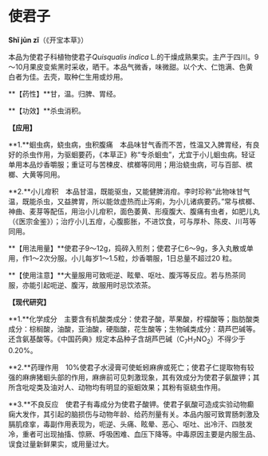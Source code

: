 # 使君子

**Shǐ jūn zǐ**（《开宝本草》）

本品为使君子科植物使君子*Quisqualis indica* L.的干燥成熟果实。主产于四川。9～10月果皮变紫黑时采收，晒干。本品气微香，味微甜。以个大、仁饱满、色黄白者为佳。去壳，取种仁生用或炒用。

**【药性】**甘，温。归脾、胃经。

**【功效】**杀虫消积。

**【应用】**

**1.**蛔虫病，蛲虫病，虫积腹痛　本品味甘气香而不苦，性温又入脾胃经，有良好的杀虫作用，为驱蛔要药，《本草正》称“专杀蛔虫”，尤宜于小儿蛔虫病。轻证单用本品炒香嚼服；重证可与苦楝皮、槟榔等同用；用治蛲虫病，可与百部、槟榔、大黄等同用。

**2.**小儿疳积　本品甘温，既能驱虫，又能健脾消疳。李时珍称“此物味甘气温，既能杀虫，又益脾胃，所以能敛虚热而止泻痢，为小儿诸病要药。”常与槟榔、神曲、麦芽等配伍，用治小儿疳积，面色萎黄、形瘦腹大、腹痛有虫者，如肥儿丸（《医宗金鉴》）；治疗小儿五疳，心腹膨胀，不进饮食，可与厚朴、陈皮、川芎等同用。

**【用法用量】**使君子9～12g，捣碎入煎剂；使君子仁6～9g，多入丸散或单用，作1～2次分服。小儿每岁1～1.5粒，炒香嚼服，1日总量不超过20 粒。

**【使用注意】**大量服用可致呃逆、眩晕、呕吐、腹泻等反应。若与热茶同服，亦能引起呃逆、腹泻，故服用时忌饮浓茶。

**【现代研究】**

**1.**化学成分　主要含有机酸类成分：使君子酸，苹果酸，柠檬酸等；脂肪酸类成分：棕榈酸，油酸，亚油酸，硬脂酸，花生酸等；生物碱类成分：葫芦巴碱等。还含氨基酸等。《中国药典》规定本品种子含胡芦巴碱（C<sub>7</sub>H<sub>7</sub>NO<sub>2</sub>）不得少于0.20%。

**2.**药理作用　10%使君子水浸膏可使蚯蚓麻痹或死亡；使君子仁提取物有较强的麻痹猪蛔头部的作用，麻痹前可见刺激现象，其有效成分为使君子氨酸钾；其所含吡啶类及油对人、动物均有明显的驱蛔效果；其粉有驱蛲虫作用。

**3.**不良反应　使君子有毒成分为使君子酸钾。使君子氨酸可造成实验动物癫痫大发作，其引起的脑损伤与动物年龄、给药剂量有关。本品内服可致胃肠刺激及膈肌痉挛，毒副作用表现为，呃逆、头痛、眩晕、恶心、呕吐、出冷汗、四肢发冷，重者可出现抽搐、惊厥、呼吸困难、血压下降等。中毒原因主要是内服生品、误食过量新鲜果实，或用量过大。